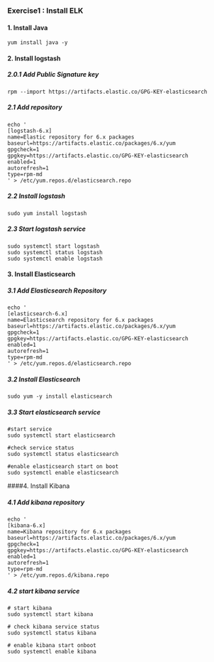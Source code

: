 ### Exercise1 : Install ELK
#### 1. Install Java
```
yum install java -y
```



#### 2. Install logstash

##### 2.0.1 Add Public Signature key
```
rpm --import https://artifacts.elastic.co/GPG-KEY-elasticsearch
```

##### 2.1 Add repository
```
echo '
[logstash-6.x] 
name=Elastic repository for 6.x packages
baseurl=https://artifacts.elastic.co/packages/6.x/yum
gpgcheck=1
gpgkey=https://artifacts.elastic.co/GPG-KEY-elasticsearch
enabled=1
autorefresh=1
type=rpm-md
' > /etc/yum.repos.d/elasticsearch.repo
```

##### 2.2 Install logstash
```
sudo yum install logstash
```

##### 2.3 Start logstash service
```
sudo systemctl start logstash
sudo systemctl status logstash
sudo systemctl enable logstash 
```

#### 3. Install Elasticsearch

##### 3.1 Add Elasticsearch Repository 
```
echo '
[elasticsearch-6.x]
name=Elasticsearch repository for 6.x packages
baseurl=https://artifacts.elastic.co/packages/6.x/yum
gpgcheck=1
gpgkey=https://artifacts.elastic.co/GPG-KEY-elasticsearch
enabled=1
autorefresh=1
type=rpm-md
' > /etc/yum.repos.d/elasticsearch.repo 
```

##### 3.2 Install Elasticsearch
```
sudo yum -y install elasticsearch
```

##### 3.3 Start elasticsearch service
```
#start service
sudo systemctl start elasticsearch 

#check service status
sudo systemctl status elasticsearch

#enable elasticsearch start on boot
sudo systemctl enable elasticsearch
```

####4. Install Kibana

##### 4.1 Add kibana repository
```
echo '
[kibana-6.x]
name=Kibana repository for 6.x packages
baseurl=https://artifacts.elastic.co/packages/6.x/yum
gpgcheck=1
gpgkey=https://artifacts.elastic.co/GPG-KEY-elasticsearch
enabled=1
autorefresh=1
type=rpm-md
' > /etc/yum.repos.d/kibana.repo
```

##### 4.2 start kibana service
```
# start kibana
sudo systemctl start kibana

# check kibana service status
sudo systemctl status kibana

# enable kibana start onboot
sudo systemctl enable kibana 
```


#####
```
```
